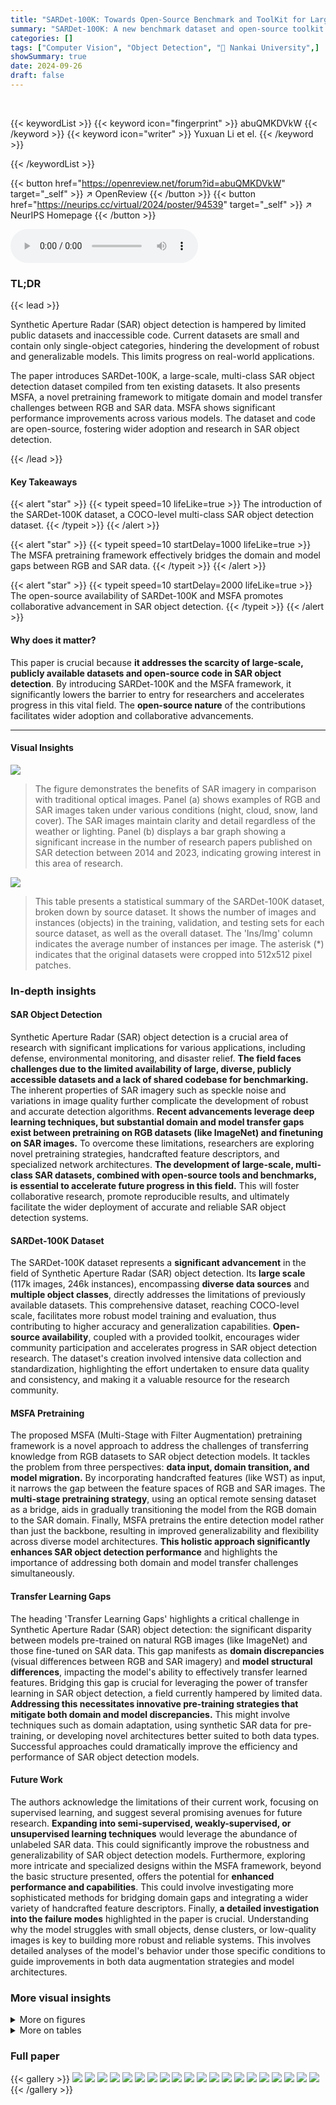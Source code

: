```yaml
---
title: "SARDet-100K: Towards Open-Source Benchmark and ToolKit for Large-Scale SAR Object Detection"
summary: "SARDet-100K: A new benchmark dataset and open-source toolkit revolutionizes large-scale SAR object detection."
categories: []
tags: ["Computer Vision", "Object Detection", "🏢 Nankai University",]
showSummary: true
date: 2024-09-26
draft: false
---
```


<br>

{{< keywordList >}}
{{< keyword icon="fingerprint" >}} abuQMKDVkW {{< /keyword >}}
{{< keyword icon="writer" >}} Yuxuan Li et el. {{< /keyword >}}
 
{{< /keywordList >}}

{{< button href="https://openreview.net/forum?id=abuQMKDVkW" target="_self" >}}
↗ OpenReview
{{< /button >}}
{{< button href="https://neurips.cc/virtual/2024/poster/94539" target="_self" >}}
↗ NeurIPS Homepage
{{< /button >}}


<audio controls>
    <source src="https://ai-paper-reviewer.com/abuQMKDVkW/podcast.wav" type="audio/wav">
    Your browser does not support the audio element.
</audio>


### TL;DR


{{< lead >}}

Synthetic Aperture Radar (SAR) object detection is hampered by limited public datasets and inaccessible code.  Current datasets are small and contain only single-object categories, hindering the development of robust and generalizable models.  This limits progress on real-world applications. 

The paper introduces SARDet-100K, a large-scale, multi-class SAR object detection dataset compiled from ten existing datasets.  It also presents MSFA, a novel pretraining framework to mitigate domain and model transfer challenges between RGB and SAR data.  MSFA shows significant performance improvements across various models.  The dataset and code are open-source, fostering wider adoption and research in SAR object detection.

{{< /lead >}}


#### Key Takeaways

{{< alert "star" >}}
{{< typeit speed=10 lifeLike=true >}} The introduction of the SARDet-100K dataset, a COCO-level multi-class SAR object detection dataset. {{< /typeit >}}
{{< /alert >}}

{{< alert "star" >}}
{{< typeit speed=10 startDelay=1000 lifeLike=true >}} The MSFA pretraining framework effectively bridges the domain and model gaps between RGB and SAR data. {{< /typeit >}}
{{< /alert >}}

{{< alert "star" >}}
{{< typeit speed=10 startDelay=2000 lifeLike=true >}} The open-source availability of SARDet-100K and MSFA promotes collaborative advancement in SAR object detection. {{< /typeit >}}
{{< /alert >}}

#### Why does it matter?
This paper is crucial because **it addresses the scarcity of large-scale, publicly available datasets and open-source code in SAR object detection**.  By introducing SARDet-100K and the MSFA framework, it significantly lowers the barrier to entry for researchers and accelerates progress in this vital field. The **open-source nature** of the contributions facilitates wider adoption and collaborative advancements.

------
#### Visual Insights



![](https://ai-paper-reviewer.com/abuQMKDVkW/figures_1_1.jpg)

> The figure demonstrates the benefits of SAR imagery in comparison with traditional optical images.  Panel (a) shows examples of RGB and SAR images taken under various conditions (night, cloud, snow, land cover).  The SAR images maintain clarity and detail regardless of the weather or lighting. Panel (b) displays a bar graph showing a significant increase in the number of research papers published on SAR detection between 2014 and 2023, indicating growing interest in this area of research.





![](https://ai-paper-reviewer.com/abuQMKDVkW/tables_3_1.jpg)

> This table presents a statistical summary of the SARDet-100K dataset, broken down by source dataset.  It shows the number of images and instances (objects) in the training, validation, and testing sets for each source dataset, as well as the overall dataset.  The 'Ins/Img' column indicates the average number of instances per image. The asterisk (*) indicates that the original datasets were cropped into 512x512 pixel patches.





### In-depth insights


#### SAR Object Detection
Synthetic Aperture Radar (SAR) object detection is a crucial area of research with significant implications for various applications, including defense, environmental monitoring, and disaster relief.  **The field faces challenges due to the limited availability of large, diverse, publicly accessible datasets and a lack of shared codebase for benchmarking.**  The inherent properties of SAR imagery such as speckle noise and variations in image quality further complicate the development of robust and accurate detection algorithms.  **Recent advancements leverage deep learning techniques, but substantial domain and model transfer gaps exist between pretraining on RGB datasets (like ImageNet) and finetuning on SAR images.**  To overcome these limitations, researchers are exploring novel pretraining strategies, handcrafted feature descriptors, and specialized network architectures. **The development of large-scale, multi-class SAR datasets, combined with open-source tools and benchmarks, is essential to accelerate future progress in this field.** This will foster collaborative research, promote reproducible results, and ultimately facilitate the wider deployment of accurate and reliable SAR object detection systems.

#### SARDet-100K Dataset
The SARDet-100K dataset represents a **significant advancement** in the field of Synthetic Aperture Radar (SAR) object detection.  Its **large scale** (117k images, 246k instances), encompassing **diverse data sources** and **multiple object classes**, directly addresses the limitations of previously available datasets. This comprehensive dataset, reaching COCO-level scale, facilitates more robust model training and evaluation, thus contributing to higher accuracy and generalization capabilities.  **Open-source availability**, coupled with a provided toolkit, encourages wider community participation and accelerates progress in SAR object detection research. The dataset's creation involved intensive data collection and standardization, highlighting the effort undertaken to ensure data quality and consistency, and making it a valuable resource for the research community.

#### MSFA Pretraining
The proposed MSFA (Multi-Stage with Filter Augmentation) pretraining framework is a novel approach to address the challenges of transferring knowledge from RGB datasets to SAR object detection models.  It tackles the problem from three perspectives: **data input, domain transition, and model migration.**  By incorporating handcrafted features (like WST) as input, it narrows the gap between the feature spaces of RGB and SAR images.  The **multi-stage pretraining strategy**, using an optical remote sensing dataset as a bridge, aids in gradually transitioning the model from the RGB domain to the SAR domain. Finally, MSFA pretrains the entire detection model rather than just the backbone, resulting in improved generalizability and flexibility across diverse model architectures.  **This holistic approach significantly enhances SAR object detection performance** and highlights the importance of addressing both domain and model transfer challenges simultaneously.

#### Transfer Learning Gaps
The heading 'Transfer Learning Gaps' highlights a critical challenge in Synthetic Aperture Radar (SAR) object detection: the significant disparity between models pre-trained on natural RGB images (like ImageNet) and those fine-tuned on SAR data.  This gap manifests as **domain discrepancies** (visual differences between RGB and SAR imagery) and **model structural differences**, impacting the model's ability to effectively transfer learned features. Bridging this gap is crucial for leveraging the power of transfer learning in SAR object detection, a field currently hampered by limited data.  **Addressing this necessitates innovative pre-training strategies that mitigate both domain and model discrepancies.**  This might involve techniques such as domain adaptation, using synthetic SAR data for pre-training, or developing novel architectures better suited to both data types.  Successful approaches could dramatically improve the efficiency and performance of SAR object detection models.

#### Future Work
The authors acknowledge the limitations of their current work, focusing on supervised learning, and suggest several promising avenues for future research.  **Expanding into semi-supervised, weakly-supervised, or unsupervised learning techniques** would leverage the abundance of unlabeled SAR data.  This could significantly improve the robustness and generalizability of SAR object detection models.  Furthermore, exploring more intricate and specialized designs within the MSFA framework, beyond the basic structure presented, offers the potential for **enhanced performance and capabilities**.  This could involve investigating more sophisticated methods for bridging domain gaps and integrating a wider variety of handcrafted feature descriptors. Finally, **a detailed investigation into the failure modes** highlighted in the paper is crucial.  Understanding why the model struggles with small objects, dense clusters, or low-quality images is key to building more robust and reliable systems.  This involves detailed analyses of the model's behavior under those specific conditions to guide improvements in both data augmentation strategies and model architectures. 


### More visual insights

<details>
<summary>More on figures
</summary>


![](https://ai-paper-reviewer.com/abuQMKDVkW/figures_4_1.jpg)

> This figure illustrates the domain gap between natural RGB images and SAR images and how the proposed method bridges this gap.  The top half shows a large difference in pixel-level distributions between RGB and SAR data. The bottom half demonstrates that using Wavelet Scattering Transform (WST) features reduces this gap. The figure also depicts a two-stage pretraining strategy where optical remote sensing data acts as an intermediary bridge between natural RGB and SAR datasets.


![](https://ai-paper-reviewer.com/abuQMKDVkW/figures_5_1.jpg)

> This figure illustrates the difference between the traditional ImageNet pretraining approach and the proposed Multi-Stage with Filter Augmentation (MSFA) pretraining framework. In the traditional approach, a backbone network is pretrained on ImageNet and then fine-tuned on a SAR dataset for object detection. This process suffers from a domain gap and a model gap. The MSFA framework aims to address these issues by introducing a multi-stage pretraining process: 1) filter augmentation and pretraining on ImageNet, 2)  detection model pretraining on an optical remote sensing dataset (acting as a bridge to SAR data), and 3) finetuning the entire detection model on the SAR dataset. This approach helps to reduce the domain gap and model gap, leading to improved performance in SAR object detection.


![](https://ai-paper-reviewer.com/abuQMKDVkW/figures_8_1.jpg)

> This figure demonstrates the generalizability of the proposed Multi-Stage with Filter Augmentation (MSFA) pretraining framework.  Subfigure (a) is a radar chart showing the performance of MSFA across various detection frameworks (Faster R-CNN, Cascade R-CNN, RetinaNet, FCOS, GFL, DETR, Deformable DETR, Sparse R-CNN, and Grid R-CNN), highlighting its consistent improvement over traditional ImageNet pretraining (INP). Subfigure (b) is a line graph illustrating the performance of MSFA with different backbones (ResNet, ConvNext, VAN, Swin Transformer) across varying model sizes (parameter counts), further showcasing the consistent performance gains of MSFA regardless of the chosen backbone architecture.


![](https://ai-paper-reviewer.com/abuQMKDVkW/figures_15_1.jpg)

> This figure visualizes sample images from the SARDet-100K dataset. It shows representative samples for each of the six object categories: Ship, Tank, Bridge, Harbor, Aircraft, and Car.  The images are displayed in a grid format, allowing for a visual comparison of the different object types and their appearances within the dataset. The color-coded bounding boxes highlight the instances of each category.


![](https://ai-paper-reviewer.com/abuQMKDVkW/figures_16_1.jpg)

> This figure illustrates the SARDet-100K dataset standardization process.  Panel (a) shows the steps involved in dataset preparation, including splitting the dataset into training, validation, and testing sets; slicing large images into smaller patches; and unifying label annotations into a consistent format (COCO).  Panel (b) displays the proportion of instances for each of the six object categories (Ship, Tank, Bridge, Harbor, Aircraft, and Car) within the dataset, along with the average instance area in pixels for each category, indicating the dataset's diversity and scale.


![](https://ai-paper-reviewer.com/abuQMKDVkW/figures_17_1.jpg)

> This figure visualizes the results of applying six different handcrafted feature extraction methods (HOG, Canny, GRE, Haar, and WST) to two sample SAR images.  Each method highlights different aspects of the image, showcasing their unique strengths and the variety of information that can be extracted from SAR data using these traditional techniques. The average pooling helps in easier comparison between features obtained from different methods.


![](https://ai-paper-reviewer.com/abuQMKDVkW/figures_18_1.jpg)

> This figure illustrates the difference between the traditional ImageNet pretraining approach and the proposed Multi-Stage with Filter Augmentation (MSFA) pretraining framework. The traditional approach involves pretraining a backbone network on ImageNet and then finetuning the entire detection model on a SAR dataset, leading to domain and model gaps. In contrast, the MSFA framework utilizes a multi-stage pretraining strategy. In the first stage, it uses a filter augmentation approach to modify the input data, addressing the data domain gap. In the second stage, it uses an optical remote sensing detection dataset as a bridge, further reducing the domain gap and improving the model migration. The MSFA approach demonstrates the improved efficacy in bridging domain and model gaps, leading to enhanced performance in SAR object detection.


![](https://ai-paper-reviewer.com/abuQMKDVkW/figures_21_1.jpg)

> This figure compares the performance of different backbone models (ResNet, VAN, Swin) on three different SAR object detection datasets: SARDet-100K, SSDD, and HRSID.  The x-axis represents the number of model parameters (in millions), and the y-axis represents the mean average precision (mAP) at IoU threshold of 0.5.  The results show how the model performance changes with the model size and the dataset used. Each backbone is evaluated in conjunction with the Faster-RCNN detection framework. The plot enables readers to compare the relative performance across models and datasets; also observe the saturation effects on smaller datasets, SSDD and HRSID.


![](https://ai-paper-reviewer.com/abuQMKDVkW/figures_23_1.jpg)

> This figure demonstrates the improved performance of the proposed MSFA pretraining framework compared to the traditional ImageNet backbone pretraining method.  It showcases three scenarios: (a) missing detection, where MSFA correctly identifies objects missed by the ImageNet method; (b) false detection, where MSFA reduces false positive detections compared to ImageNet; and (c) inaccurate localization, where MSFA shows more precise bounding boxes around detected objects than ImageNet. Each scenario provides visual comparisons between Ground Truth (GT), ImageNet (INP), and MSFA, highlighting MSFA's superior performance in various aspects of SAR object detection.


![](https://ai-paper-reviewer.com/abuQMKDVkW/figures_24_1.jpg)

> This figure demonstrates the improved performance of the proposed Multi-Stage with Filter Augmentation (MSFA) pretraining framework compared to traditional ImageNet backbone pretraining.  It shows three examples highlighting MSFA's advantages: (a) fewer missed detections, (b) fewer false detections, and (c) more accurate localization.  The ground truth (GT) bounding boxes are compared against the results using ImageNet pretraining (INP) and MSFA. The visualization highlights instances where MSFA either correctly detects objects missed by INP, avoids false positive detections made by INP, or provides significantly better localization.


</details>




<details>
<summary>More on tables
</summary>


![](https://ai-paper-reviewer.com/abuQMKDVkW/tables_3_2.jpg)
> This table lists the ten datasets used to create the SARDet-100K dataset, specifying for each dataset the target categories of objects, the resolution, the frequency band used, the polarization, the satellite or platform used for image acquisition and the license.

![](https://ai-paper-reviewer.com/abuQMKDVkW/tables_6_1.jpg)
> This table presents the results of experiments comparing different handcrafted feature descriptors used as Filter Augmented Inputs in a Faster R-CNN object detection model with a ResNet50 backbone.  The table shows mean Average Precision (mAP) and mAP at IoU threshold of 0.5 (mAP50) for each input type: SAR (as RGB), SAR with Canny edge detection, SAR with Histogram of Oriented Gradients (HOG), SAR with Haar-like features, SAR with Wavelet Scattering Transform (WST), SAR with Gradient by Ratio Edge (GRE), and SAR with a combination of HOG, Haar, and WST.  The results indicate the impact of the different handcrafted features on the object detection performance.

![](https://ai-paper-reviewer.com/abuQMKDVkW/tables_6_2.jpg)
> This table presents the Pearson Correlation Coefficients (PCC) between ImageNet and SARDet-100k datasets in different feature spaces: pixel space, Canny space, HOG space, Haar space, WST space, and GRE space.  The PCC values indicate the correlation between the feature distributions of the two datasets. A higher PCC value suggests a stronger correlation and better transferability of knowledge from ImageNet to SARDet-100k during pretraining.

![](https://ai-paper-reviewer.com/abuQMKDVkW/tables_7_1.jpg)
> This table compares different pretraining strategies for a Faster-RCNN object detection model using ResNet50 as the backbone.  It shows the mean Average Precision (mAP) achieved using different combinations of pretraining datasets (ImageNet, DIOR, DOTA) and whether the entire framework or just the backbone was finetuned.  The results highlight the impact of multi-stage pretraining and demonstrate the effectiveness of using the proposed method. 

![](https://ai-paper-reviewer.com/abuQMKDVkW/tables_8_1.jpg)
> This table compares the performance of the proposed MSFA method against previous state-of-the-art (SOTA) methods on two benchmark datasets for SAR object detection: SSDD and HRSID.  It shows the mAP50 scores achieved by each method, indicating the improvement offered by MSFA.

![](https://ai-paper-reviewer.com/abuQMKDVkW/tables_18_1.jpg)
> This table presents the mean Average Precision (mAP) and mAP@50 results for different filter augmented inputs using Faster R-CNN and ResNet-50 as the detection model.  It shows how the addition of various handcrafted feature descriptors (Canny, HOG, Haar, WST, GRE) impacts performance, demonstrating the benefits of incorporating such features as auxiliary information for the detection task. The results highlight the superior performance of the Wavelet Scattering Transform (WST).

![](https://ai-paper-reviewer.com/abuQMKDVkW/tables_18_2.jpg)
> This table compares the performance of different pretraining strategies on the SAR object detection task using Faster-RCNN and ResNet50 as the detection models.  It shows the mean Average Precision (mAP) achieved using different combinations of ImageNet and other datasets (DIOR, DOTA) for pretraining the backbone or entire framework, before finetuning on the SARDet-100K dataset.  The results highlight the impact of multi-stage pretraining and the choice of which model components to pretrain on overall performance.

![](https://ai-paper-reviewer.com/abuQMKDVkW/tables_19_1.jpg)
> This table compares different pretraining strategies for object detection using Faster-RCNN and ResNet50. It shows the mean Average Precision (mAP) achieved with different pretraining methods such as ImageNet pretraining only, adding DIOR or DOTA datasets and combinations for pretraining, using the SAR dataset only for pretraining, and using Filter Augmented Input in combination with DIOR or DOTA. This allows for a comparison of the impact of different pretraining strategies on the final detection performance.

![](https://ai-paper-reviewer.com/abuQMKDVkW/tables_20_1.jpg)
> This table presents a statistical summary of the SARDet-100K dataset. It shows the number of images and instances for each of the datasets included, as well as the number of instances per image. The table also notes that the original datasets were cropped into 512x512 patches before inclusion in SARDet-100K. Abbreviations used include 'Ins' for instances and 'Img' for images.

![](https://ai-paper-reviewer.com/abuQMKDVkW/tables_20_2.jpg)
> This table compares the performance of different pretraining strategies for a Faster-RCNN object detection model using a ResNet50 backbone.  It contrasts using only ImageNet pretraining versus a multi-stage approach that includes pretraining on both ImageNet and additional datasets (DIOR or DOTA), with and without filter augmentation. The results show mAP (mean Average Precision) values for each strategy, highlighting the benefits of the multi-stage pretraining method.

![](https://ai-paper-reviewer.com/abuQMKDVkW/tables_22_1.jpg)
> This table details the hyperparameters used for different training stages in the SAR object detection experiments. It shows the optimizer (AdamW), batch size (B.S.), learning rate (L.R.), and number of epochs for classification pretraining (Cls. Pretrain) on ImageNet, detection pretraining (Det. Pretrain) on DOTA and DIOR datasets, and detection finetuning (Det. Finetune) on SARDet-100k, SSDD, and HRSID datasets.  It also includes hyperparameters for DETR, Deformable-DETR, Dab-DETR, and Sparse-RCNN.

![](https://ai-paper-reviewer.com/abuQMKDVkW/tables_22_2.jpg)
> This table presents a detailed breakdown of the performance of the ConvNext-B model with MSFA (Multi-Stage with Filter Augmentation) pretraining.  It shows the mean Average Precision (mAP) and Average Precision (AP) at different Intersection over Union (IoU) thresholds (0.5, 0.75, small, medium, large) for each object category in the SAR object detection task. The categories include ship, aircraft, car, tank, bridge, and harbor.  The results highlight the model's performance variations across different object types and sizes, indicating strengths and weaknesses in the model's ability to accurately detect specific classes within the SAR images.

</details>




### Full paper

{{< gallery >}}
<img src="https://ai-paper-reviewer.com/abuQMKDVkW/1.png" class="grid-w50 md:grid-w33 xl:grid-w25" />
<img src="https://ai-paper-reviewer.com/abuQMKDVkW/2.png" class="grid-w50 md:grid-w33 xl:grid-w25" />
<img src="https://ai-paper-reviewer.com/abuQMKDVkW/3.png" class="grid-w50 md:grid-w33 xl:grid-w25" />
<img src="https://ai-paper-reviewer.com/abuQMKDVkW/4.png" class="grid-w50 md:grid-w33 xl:grid-w25" />
<img src="https://ai-paper-reviewer.com/abuQMKDVkW/5.png" class="grid-w50 md:grid-w33 xl:grid-w25" />
<img src="https://ai-paper-reviewer.com/abuQMKDVkW/6.png" class="grid-w50 md:grid-w33 xl:grid-w25" />
<img src="https://ai-paper-reviewer.com/abuQMKDVkW/7.png" class="grid-w50 md:grid-w33 xl:grid-w25" />
<img src="https://ai-paper-reviewer.com/abuQMKDVkW/8.png" class="grid-w50 md:grid-w33 xl:grid-w25" />
<img src="https://ai-paper-reviewer.com/abuQMKDVkW/9.png" class="grid-w50 md:grid-w33 xl:grid-w25" />
<img src="https://ai-paper-reviewer.com/abuQMKDVkW/10.png" class="grid-w50 md:grid-w33 xl:grid-w25" />
<img src="https://ai-paper-reviewer.com/abuQMKDVkW/11.png" class="grid-w50 md:grid-w33 xl:grid-w25" />
<img src="https://ai-paper-reviewer.com/abuQMKDVkW/12.png" class="grid-w50 md:grid-w33 xl:grid-w25" />
<img src="https://ai-paper-reviewer.com/abuQMKDVkW/13.png" class="grid-w50 md:grid-w33 xl:grid-w25" />
<img src="https://ai-paper-reviewer.com/abuQMKDVkW/14.png" class="grid-w50 md:grid-w33 xl:grid-w25" />
<img src="https://ai-paper-reviewer.com/abuQMKDVkW/15.png" class="grid-w50 md:grid-w33 xl:grid-w25" />
<img src="https://ai-paper-reviewer.com/abuQMKDVkW/16.png" class="grid-w50 md:grid-w33 xl:grid-w25" />
<img src="https://ai-paper-reviewer.com/abuQMKDVkW/17.png" class="grid-w50 md:grid-w33 xl:grid-w25" />
<img src="https://ai-paper-reviewer.com/abuQMKDVkW/18.png" class="grid-w50 md:grid-w33 xl:grid-w25" />
<img src="https://ai-paper-reviewer.com/abuQMKDVkW/19.png" class="grid-w50 md:grid-w33 xl:grid-w25" />
<img src="https://ai-paper-reviewer.com/abuQMKDVkW/20.png" class="grid-w50 md:grid-w33 xl:grid-w25" />
{{< /gallery >}}